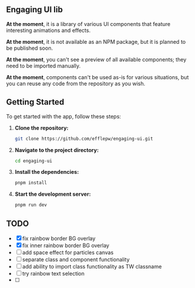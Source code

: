 ## Engaging UI lib

**At the moment**, it is a library of various UI components that feature interesting animations and effects.

**At the moment**, it is not available as an NPM package, but it is planned to be published soon.

**At the moment**, you can't see a preview of all available components; they need to be imported manually.

**At the moment**, components can't be used as-is for various situations, but you can reuse any code from the repository as you wish.

## Getting Started

To get started with the app, follow these steps:

1. **Clone the repository:**
   ```bash
   git clone https://github.com/efflepw/engaging-ui.git
   ```
2. **Navigate to the project directory:**
   ```bash
   cd engaging-ui
   ```
3. **Install the dependencies:**
   ```bash
   pnpm install
   ```
4. **Start the development server:**
   ```bash
   pnpm run dev
   ```

## TODO

- [x] fix rainbow border BG overlay
- [x] fix inner rainbow border BG overlay
- [ ] add space effect for particles canvas
- [ ] separate class and component functionality
- [ ] add ability to import class functionality as TW classname
- [ ] try rainbow text selection
- [ ]
